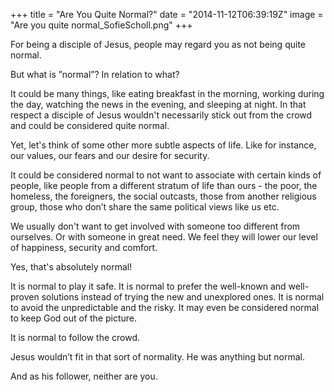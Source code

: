 +++
title = "Are You Quite Normal?"
date = "2014-11-12T06:39:19Z"
image = "Are you quite normal_SofieScholl.png"
+++

For being a disciple of Jesus, people may regard you as not being quite normal.

But what is ”normal”? In relation to what?

It could be many things, like eating breakfast in the morning, working during the day, watching the news in the evening, and sleeping at night. In that respect a disciple of Jesus wouldn't necessarily stick out from the crowd and could be considered quite normal.

Yet, let's think of some other more subtle aspects of life. Like for instance, our values, our fears and our desire for security.

It could be considered normal to not want to associate with certain kinds of people, like people from a different stratum of life than ours - the poor, the homeless, the foreigners, the social outcasts, those from another religious group, those who don’t share the same political views like us etc.

We usually don't want to get involved with someone too different from ourselves. Or with someone in great need. We feel they will lower our level of happiness, security and comfort.

Yes, that's absolutely normal!

It is normal to play it safe. It is normal to prefer the well-known and well-proven solutions instead of trying the new and unexplored ones. It is normal to avoid the unpredictable and the risky. It may even be considered normal to keep God out of the picture.

It is normal to follow the crowd.

Jesus wouldn’t fit in that sort of normality. He was anything but normal.

And as his follower, neither are you.
